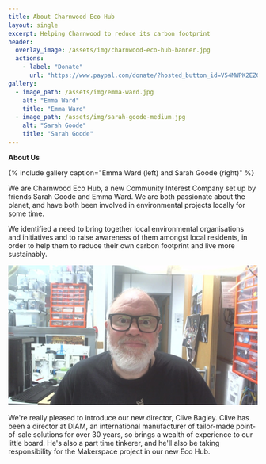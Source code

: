 ```yaml
---
title: About Charnwood Eco Hub
layout: single
excerpt: Helping Charnwood to reduce its carbon footprint
header:
  overlay_image: /assets/img/charnwood-eco-hub-banner.jpg
  actions:
    - label: "Donate"
      url: "https://www.paypal.com/donate/?hosted_button_id=V54MWPK2EZGPY"
gallery:
  - image_path: /assets/img/emma-ward.jpg
    alt: "Emma Ward"
    title: "Emma Ward"
  - image_path: /assets/img/sarah-goode-medium.jpg
    alt: "Sarah Goode"
    title: "Sarah Goode"
---
```


**About Us**

{% include gallery caption="Emma Ward (left) and Sarah Goode (right)" %}

We are Charnwood Eco Hub, a new Community Interest Company set up by friends Sarah Goode and Emma Ward.  We are both passionate about the planet, and have both been involved in environmental projects locally for some time.

We identified a need to bring together local environmental organisations and initiatives and to raise awareness of them amongst local residents, in order to help them to reduce their own carbon footprint and live more sustainably.

![Clive Bagley](/assets/img/clive-bagley.jpg)

We're really pleased to introduce our new director, Clive Bagley. Clive has been a director at DIAM, an international manufacturer of tailor-made point-of-sale solutions for over 30 years, so brings a wealth of experience to our little board. He's also a part time tinkerer, and he'll also be taking responsibility for the Makerspace project in our new Eco Hub.

